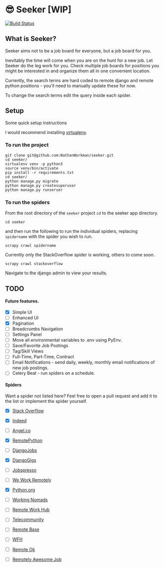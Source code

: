 # :sunglasses: Seeker [WIP]

[![Build Status](https://travis-ci.org/NathanWorkman/seeker.svg?branch=master)](https://travis-ci.org/NathanWorkman/seeker)

## What is Seeker?
Seeker aims not to be a job board for everyone, but a job board for you.

Inevitably the time will come when you are on the hunt for a new job. Let Seeker do the leg work for you. Check multiple job boards for positions you might be interested in and organize them all in one convenient location.

Currently, the search terms are hard coded to remote django and remote python positions - you'll need to manually update these for now.

To change the search terms edit the query inside each spider.

## Setup

Some quick setup instructions

I would recommend installing [virtualenv](https://virtualenv.readthedocs.io/).

### To run the project
```
git clone git@github.com:NathanWorkman/seeker.git
cd seeker/
virtualenv venv -p python3
source venv/bin/activate
pip install -r requirements.txt
cd seeker/
python manage.py migrate
python manage.py createsuperuser
python manage.py runserver

```

### To run the spiders
From the root directory of the `seeker` project `cd` to the seeker app directory.

```
cd seeker
```
and then run the following to run the individual spiders, replacing `spidername` with the spider you wish to run.

```
scrapy crawl spidername
```

Currently only the StackOverflow spider is working, others to come soon. 

```
scrapy crawl stackoverflow
```


Navigate to the django admin to view your results.


## TODO

#### Future features.
- [x] Simple UI
- [ ] Enhanced UI
- [x] Pagination
- [ ] Breadcrumbs Navigation
- [ ] Settings Panel 
- [ ] Move all environmental variables to .env using PyEnv.
- [ ] Save/Favorite Job Postings
- [ ] Tag/Skill Views
- [ ] Full-Time, Part-Time, Contract
- [ ] Email Notifications - send daily, weekly, monthly email notifications of new job postings.
- [ ] Celery Beat - run spiders on a schedule.

#### Spiders
Want a spider not listed here? Feel free to open a pull request and add it to the list or implement the spider yourself.

- [x] [Stack Overflow](https://www.stackoverflow.com/jobs)
- [x] [Indeed](https://www.indeed.com)
- [ ] [Angel.co](https://angel.co/)
- [x] [RemotePython](https://www.remotepython.com)
- [ ] [DjangoJobs](https://djangojobs.net/jobs/)
- [x] [DjangoGigs](https://djangogigs.com)
- [ ] [Jobspresso](http://jobspresso.co)
- [ ] [We Work Remotely](https://weworkremotely.com/)
- [x] [Python.org](https://www.python.org/jobs/)
- [ ] [Working Nomads](https://www.workingnomads.co/jobs)
- [ ] [Remote Work Hub](https://remoteworkhub.com)
- [ ] [Telecommunity](http://remotejobs.telecommunity.net/#s=1)
- [ ] [Remote Base](https://remotebase.io/)
- [ ] [WFH](https://www.wfh.io)
- [ ] [Remote Ok](https://remoteok.io)
- [ ] [Remotely Awesome Job](https://www.remotelyawesomejobs.com/remote-django-jobs)




